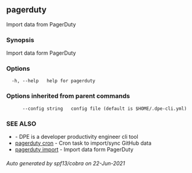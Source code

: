 ##  pagerduty

Import data from PagerDuty

### Synopsis

Import data form PagerDuty

### Options

```
  -h, --help   help for pagerduty
```

### Options inherited from parent commands

```
      --config string   config file (default is $HOME/.dpe-cli.yml)
```

### SEE ALSO

* [](.md)	 - DPE is a developer productivity engineer cli tool
* [ pagerduty cron](_pagerduty_cron.md)	 - Cron task to import/sync GitHub data
* [ pagerduty import](_pagerduty_import.md)	 - Import data form PagerDuty

###### Auto generated by spf13/cobra on 22-Jun-2021

